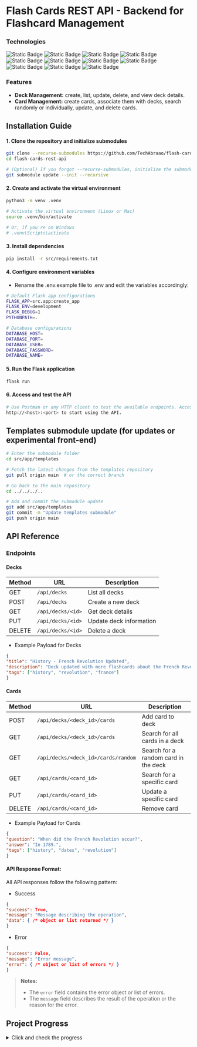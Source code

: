 # Flash Cards REST API - Backend for Flashcard Management

### Technologies
<section align="left">
    <img alt="Static Badge" src="https://img.shields.io/badge/Python-grey?style=flat&logo=Python">
    <img alt="Static Badge" src="https://img.shields.io/badge/Unittest-grey?style=flat&logo=Python">
    <img alt="Static Badge" src="https://img.shields.io/badge/PyTest-grey?style=flat&logo=PyTest">
    <img alt="Static Badge" src="https://img.shields.io/badge/Marshmallow-grey?style=flat&logo=Python">
    <img alt="Static Badge" src="https://img.shields.io/badge/Flask-grey?style=flat&logo=Flask">
    <img alt="Static Badge" src="https://img.shields.io/badge/SQLALchemy-grey?style=flat&logo=SQLAlchemy">
    <img alt="Static Badge" src="https://img.shields.io/badge/Docker-grey?style=flat&logo=Docker">
    <img alt="Static Badge" src="https://img.shields.io/badge/PostgreSQL-grey?style=flat&logo=PostgreSQL">
    <img alt="Static Badge" src="https://img.shields.io/badge/PgAdmin-grey?style=flat&logo=PostgreSQL">
    <img alt="Static Badge" src="https://img.shields.io/badge/Github Actions-grey?style=flat&logo=GithubActions">
    <img alt="Static Badge" src="https://img.shields.io/badge/Postman-grey?style=flat&logo=Postman">
</section>

### Features
- __Deck Management:__ create, list, update, delete, and view deck details.  
- __Card Management:__ create cards, associate them with decks, search randomly or individually, update, and delete cards.

## Installation Guide
#### 1. Clone the repository and initialize submodules
```bash
git clone --recurse-submodules https://github.com/TechAbraao/flash-cards-rest-api.git
cd flash-cards-rest-api

# (Optional) If you forgot --recurse-submodules, initialize the submodule manually
git submodule update --init --recursive
```

#### 2. Create and activate the virtual environment
```bash
python3 -m venv .venv

# Activate the virtual environment (Linux or Mac)
source .venv/bin/activate

# Or, if you're on Windows
# .venv\Scripts\activate
```
#### 3. Install dependencies
```bash
pip install -r src/requirements.txt
```
#### 4. Configure environment variables
- Rename the .env.example file to .env and edit the variables accordingly:
```bash
# Default Flask app configurations
FLASK_APP=src.app:create_app
FLASK_ENV=development
FLASK_DEBUG=1
PYTHONPATH=.

# Database configurations
DATABASE_HOST=
DATABASE_PORT=
DATABASE_USER=
DATABASE_PASSWORD=
DATABASE_NAME=
```
#### 5. Run the Flask application
```bash
flask run
```
#### 6. Access and test the API
```bash
# Use Postman or any HTTP client to test the available endpoints. Access:
http://<host>:<port> to start using the API.
```

## Templates submodule update (for updates or experimental front-end)
```bash
# Enter the submodule folder
cd src/app/templates

# Fetch the latest changes from the templates repository
git pull origin main  # or the correct branch

# Go back to the main repository
cd ../../../..

# Add and commit the submodule update
git add src/app/templates
git commit -m "Update templates submodule"
git push origin main
```

## API Reference
### Endpoints
#### Decks

| Method | URL | Description |
| ------ | --------------------- | ------------------------------- |
| GET | `/api/decks` | List all decks |
| POST | `/api/decks` | Create a new deck |
| GET | `/api/decks/<id>` | Get deck details |
| PUT | `/api/decks/<id>` | Update deck information |
| DELETE | `/api/decks/<id>` | Delete a deck |

- Example Payload for Decks

```json
{
"title": "History - French Revolution Updated",
"description": "Deck updated with more flashcards about the French Revolution.",
"tags": ["history", "revolution", "france"]
}
```

#### Cards

| Method | URL | Description |
| ------ | ----------------------------------- | ----------------------------------- |
| POST | `/api/decks/<deck_id>/cards` | Add card to deck |
| GET | `/api/decks/<deck_id>/cards` | Search for all cards in a deck |
| GET | `/api/decks/<deck_id>/cards/random` | Search for a random card in the deck |
| GET | `/api/cards/<card_id>` | Search for a specific card |
| PUT | `/api/cards/<card_id>` | Update a specific card |
| DELETE | `/api/cards/<card_id>` | Remove card |


- Example Payload for Cards

```json
{
"question": "When did the French Revolution occur?",
"answer": "In 1789.",
"tags": ["history", "dates", "revolution"]
}
```

#### API Response Format:
All API responses follow the following pattern:

- Success
```json
{
"success": True,
"message": "Message describing the operation",
"data": { /* object or list returned */ }
}
```

- Error
```json
{
"success": False,
"message": "Error message",
"error": { /* object or list of errors */ }
}
```
> **Notes:**
> - The `error` field contains the error object or list of errors.
> - The `message` field describes the result of the operation or the reason for the error.

## Project Progress

<details>
<summary>Click and check the progress</summary>

### Decks API

- [ ] List all decks (`GET /api/decks`)

- [ ] Create a new deck (`POST /api/decks`)
  - [ ] Validate `title` is required and not empty
  - [ ] Validate `tags` are list of strings (optional)
  - [ ] Validate `description` max length 500 chars

- [ ] Get deck details (`GET /api/decks/<id>`)
  - [ ] Validate UUID format for `<id>`

- [ ] Update deck information (`PUT /api/decks/<id>`)
  - [ ] Validate fields if present (partial update)
  - [ ] Validate title uniqueness (optional)

- [ ] Delete a deck (`DELETE /api/decks/<id>`)
  - [ ] Validate UUID format for `<id>`

---

### Cards API

- [ ] Add card to deck (`POST /api/decks/<deck_id>/cards`)
  - [ ] Validate `question` is required and not empty
  - [ ] Validate `answer` is required
  - [ ] Validate `tags` are list of strings (optional)
  - [ ] Validate `deck_id` is valid UUID and exists

- [ ] Search all cards in a deck (`GET /api/decks/<deck_id>/cards`)
  - [ ] Validate UUID format for `<deck_id>`

- [ ] Search for random card (`GET /api/decks/<deck_id>/cards/random`)
  - [ ] Validate UUID format for `<deck_id>`

- [ ] Search specific card (`GET /api/cards/<card_id>`)
  - [ ] Validate UUID format for `<card_id>`

- [ ] Update card (`PUT /api/cards/<card_id>`)
  - [ ] Validate fields if present
  - [ ] Validate question uniqueness (optional)

- [ ] Remove card (`DELETE /api/cards/<card_id>`)
  - [ ] Validate UUID format for `<card_id>`

---

### Testing

- [ ] Unit tests for Decks endpoints
- [ ] Unit tests for Cards endpoints
<details>